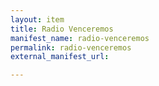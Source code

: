 ```yaml
---
layout: item
title: Radio Venceremos
manifest_name: radio-venceremos
permalink: radio-venceremos
external_manifest_url: 

---
```

<!-- Add an essay or interpretive material below this line,
using HTML or markdown.  Do not modify this file above this line -->
